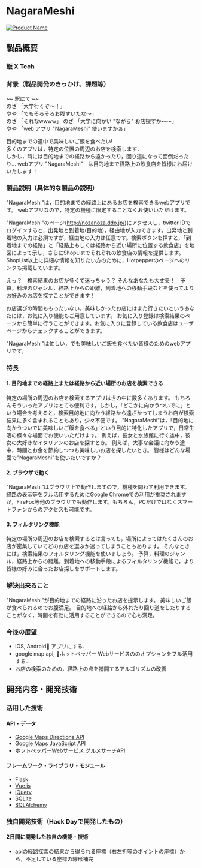# NagaraMeshi

[![Product Name](https://raw.github.com/GabLeRoux/WebMole/master/ressources/WebMole_Youtube_Video.png)](https://www.youtube.com/channel/UC4PtjOfZTbVp9DwtJv82Lzg)

## 製品概要
### 飯 X Tech

### 背景（製品開発のきっかけ、課題等）

~~ 駅にて ~~   
のざ  「大学行くぞ〜！」  
やや  「でもそろそろお腹すいたな〜」  
のざ  「それなwwww」
のざ  「大学に向かい "ながら" お店探すか~~~」  
やや  「web アプリ "NagaraMeshi" 使いますかぁ」

目的地までの道中で美味しいご飯を食べたい!  
多くのアプリは，特定の位置の周辺のお店を検索します．  
しかし，時には目的地までの経路から遠かったり，回り道になって面倒だったり...
webアプリ "NagaraMeshi"　は目的地まで経路上の飲食店を皆様にお届けいたします！

<!-- ここに
- こんかいのプロダクトの開発に至った背景
- 着目した顧客・顧客の課題・現状
を記入してください -->

### 製品説明（具体的な製品の説明）

"NagaraMeshi"は，目的地までの経路上にあるお店を検索できるwebアプリです。
webアプリなので，特定の機種に限定することなくお使いいただけます。

"NagaraMeshi"のページ(http://nozanoza.ddo.jp/)にアクセスし，twitter IDでログインすると，出発地と到着地(目的地)，経由地が入力できます。出発地と到着地の入力は必須ですが，経由地の入力は任意です。検索ボタンを押すと，「到着地までの経路」と「経路上もしくは経路から近い場所に位置する飲食店」を地図によって示し，さらにShopListでそれぞれの飲食店の情報を提供します。ShopList以上に詳細な情報を知りたい方のために，Hotpepperのページへのリンクも掲載しています。

えっ？　検索結果のお店が多くて迷っちゃう？
そんなあなたも大丈夫！　予算，料理のジャンル，経路上からの距離，到着地への移動手段などを使ってよりお好みのお店を探すことができます！

お店選びの時間ももったいない，美味しかったお店にはまた行きたいというあなたには，お気に入り機能もご用意しています。
お気に入り登録は検索結果のページから簡単に行うことができます。お気に入りに登録している飲食店はユーザページからチェックすることができます。

"NagaraMeshi"は忙しい，でも美味しいご飯を食べたい皆様のためのwebアプリです。

### 特長

#### 1. 目的地までの経路上または経路から近い場所のお店を検索できる

特定の場所の周辺のお店を検索するアプリは世の中に数多くあります。
もちろんそういったアプリはとても便利です。しかし，「どこかに向かうついでに」という場合を考えると，検索目的地に向かう経路から遠ざかってしまうお店が検索結果に多く含まれることもあり，少々不便です。
"NagaraMeshi"は，「目的地に向かうついでに美味しいご飯を食べる」という目的に特化したアプリで，日常生活の様々な場面でお使いいただけます。
例えば，彼女と水族館に行く途中，彼女の大好きなイタリアンのお店を探すとき。
例えば，大事な会議に向かう途中，時間とお金を節約しつつも美味しいお店を探したいとき。
皆様はどんな場面で"NagaraMeshi"を使いたいですか？

#### 2. ブラウザで動く

"NagaraMeshi”はブラウザ上で動作しますので，機種を問わず利用できます。経路の表示等をフル活用するためにGoogle Chromeでの利用が推奨されますが，FireFox等他のブラウザでも動作します。もちろん，PCだけではなくスマートフォンからのアクセスも可能です。

#### 3. フィルタリング機能

特定の場所の周辺のお店を検索するとは言っても，場所によってはたくさんのお店が密集していてどのお店を選ぶか迷ってしまうこともあります。
そんなときには，検索結果のフォルタリング機能を使いましょう。
予算，料理のジャンル，経路上からの距離，到着地への移動手段によるフィルタリング機能で，より皆様の好みに合ったお店探しをサポートします。

### 解決出来ること

"NagaraMeshi"が目的地までの経路に沿ったお店を提示します。
美味しいご飯が食べられるのでお腹満足。
目的地への経路から外れたり回り道をしたりすることがなく，時間を有効に活用することができるので心も満足。

<!-- この製品を利用することによって最終的に解決できることについて記載をしてください。 -->

### 今後の展望
* iOS, Android アプリにする．
* google map api, ホットペッパー Webサービスののオプションをフル活用する．
* お店の検索のための，経路上の点を補間するアルゴリズムの改善

<!-- 今回は実現できなかったが、今後改善すること、どのように展開していくことが可能かについて記載をしてください。 -->


## 開発内容・開発技術
### 活用した技術
#### API・データ
<!-- 今回スポンサーから提供されたAPI、製品などの外部技術があれば記述をして下さい。 -->
* [Google Maps Directions API](https://developers.google.com/maps/documentation/directions/?hl=ja)
* [Google Maps JavaScript API](https://developers.google.com/maps/documentation/javascript/?hl=ja)
* [ホットペッパーWebサービス グルメサーチAPI](https://webservice.recruit.co.jp/hotpepper/reference.html)

#### フレームワーク・ライブラリ・モジュール
* [Flask](http://flask.pocoo.org/)
* [Vue.js](https://jp.vuejs.org/index.html)
* [jQuery](https://jquery.com/)
* [SQLite](https://www.sqlite.org/)
* [SQLAlchemy](https://www.sqlalchemy.org/)
<!-- 
#### デバイス
* 
*  

### 研究内容・事前開発プロダクト（任意）
ご自身やチームの研究内容や、事前に持ち込みをしたプロダクトがある場合は、こちらに実績なども含め記載をして下さい。

* 
* 
-->

### 独自開発技術（Hack Dayで開発したもの）
#### 2日間に開発した独自の機能・技術
* apiの経路探索の結果から得られる座標（右左折等のポイントの座標）から，不足している座標の線形補完
<!-- * 独自で開発したものの内容をこちらに記載してください
* 特に力を入れた部分をファイルリンク、またはcommit_idを記載してください（任意） -->
